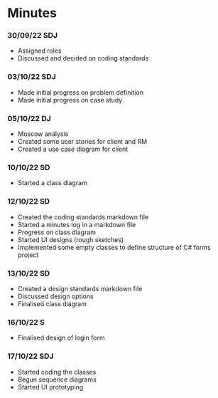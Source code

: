 # Minutes

### 30/09/22 SDJ
- Assigned roles
- Discussed and decided on coding standards

### 03/10/22 SDJ
- Made initial progress on problem definition
- Made initial progress on case study

### 05/10/22 DJ
- Moscow analysis
- Created some user stories for client and RM
- Created a use case diagram for client

### 10/10/22 SD
- Started a class diagram

### 12/10/22 SD
- Created the coding standards markdown file
- Started a minutes log in a markdown file
- Progress on class diagram
- Started UI designs (rough sketches)
- Implemented some empty classes to define structure of C# forms project

### 13/10/22 SD
- Created a design standards markdown file
- Discussed design options
- Finalised class diagram

### 16/10/22 S
- Finalised design of login form

### 17/10/22 SDJ
- Started coding the classes
- Begun sequence diagrams
- Started UI prototyping

